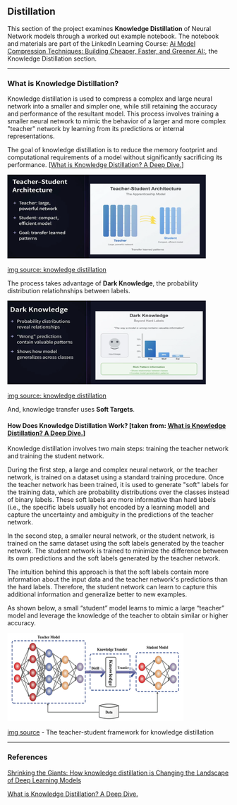 ## Distillation

This section of the project examines **Knowledge Distillation** of Neural Network models through a worked out example notebook. The notebook and materials are part of the LinkedIn Learning Course: [Ai Model Compression Techniques: Building Cheaper, Faster, and Greener AI:](https://www.linkedin.com/learning/ai-model-compression-techniques-building-cheaper-faster-and-greener-ai), the Knowledge Distillation section.

---

### What is Knowledge Distillation?

Knowledge distillation is used to compress a complex and large neural network into a smaller and simpler one, while still retaining the accuracy and performance of the resultant model. This process involves training a smaller neural network to mimic the behavior of a larger and more complex "teacher" network by learning from its predictions or internal representations.

The goal of knowledge distillation is to reduce the memory footprint and computational requirements of a model without significantly sacrificing its performance. [[What is Knowledge Distillation? A Deep Dive.](https://blog.roboflow.com/what-is-knowledge-distillation/)]

<p>
  <img alt="Teacher-Student Architecture" src="teacher_student.png" width="450" height="190"/>
</p>

[img source: knowledge distillation](https://www.linkedin.com/learning/ai-model-compression-techniques-building-cheaper-faster-and-greener-ai)

The process takes advantage of **Dark Knowledge**, the probability distribution relatiohnships between labels.

<p>
  <img alt="Dark Knowledge" src="dark_knowledge.png" width="450" height="190"/>
</p>

[img source: knowledge distillation](https://www.linkedin.com/learning/ai-model-compression-techniques-building-cheaper-faster-and-greener-ai)

And, knowledge transfer uses **Soft Targets**.

#### How Does Knowledge Distillation Work? [taken from: [What is Knowledge Distillation? A Deep Dive.](https://blog.roboflow.com/what-is-knowledge-distillation/)]

Knowledge distillation involves two main steps: training the teacher network and training the student network.

During the first step, a large and complex neural network, or the teacher network, is trained on a dataset using a standard training procedure. Once the teacher network has been trained, it is used to generate "soft" labels for the training data, which are probability distributions over the classes instead of binary labels. These soft labels are more informative than hard labels (i.e., the specific labels usually hot encoded by a learning model) and capture the uncertainty and ambiguity in the predictions of the teacher network.

In the second step, a smaller neural network, or the student network, is trained on the same dataset using the soft labels generated by the teacher network. The student network is trained to minimize the difference between its own predictions and the soft labels generated by the teacher network.

The intuition behind this approach is that the soft labels contain more information about the input data and the teacher network's predictions than the hard labels. Therefore, the student network can learn to capture this additional information and generalize better to new examples.

As shown below, a small “student” model learns to mimic a large “teacher” model and leverage the knowledge of the teacher to obtain similar or higher accuracy.

<p>
  <img alt="The teacher-student framework for knowledge distillation." src="framework.png" width="400" height="200"/>
</p>

[img source](https://arxiv.org/abs/2006.05525?ref=blog.roboflow.com) - The teacher-student framework for knowledge distillation

---

### References

[Shrinking the Giants: How knowledge distillation is Changing the Landscape of Deep Learning Models](https://medium.com/@zone24x7_inc/shrinking-the-giants-how-knowledge-distillation-is-changing-the-landscape-of-deep-learning-models-83dffde577ec)

[What is Knowledge Distillation? A Deep Dive.](https://blog.roboflow.com/what-is-knowledge-distillation/)
